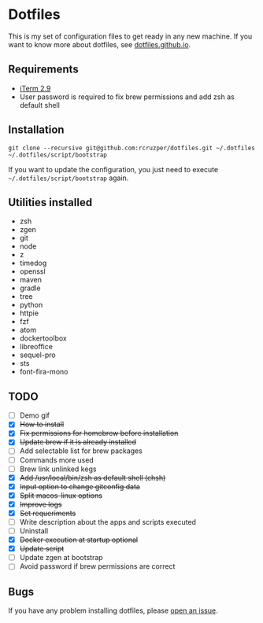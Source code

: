 # Dotfiles

This is my set of configuration files to get ready in any new machine. If you want to know more about dotfiles, see [dotfiles.github.io](https://dotfiles.github.io/).

## Requirements
- [iTerm 2.9](https://iterm2.com/downloads/beta/iTerm2-2_9_20160313.zip)
- User password is required to fix brew permissions and add zsh as default shell

## Installation

```terminal
git clone --recursive git@github.com:rcruzper/dotfiles.git ~/.dotfiles
~/.dotfiles/script/bootstrap
```

If you want to update the configuration, you just need to execute `~/.dotfiles/script/bootstrap` again.

## Utilities installed
- zsh
- zgen
- git
- node
- z
- timedog
- openssl
- maven
- gradle
- tree
- python
- httpie
- fzf
- atom
- dockertoolbox
- libreoffice
- sequel-pro
- sts
- font-fira-mono

## TODO
- [ ] Demo gif
- [x] ~~How to install~~
- [x] ~~Fix permissions for homebrew before installation~~
- [x] ~~Update brew if it is already installed~~
- [ ] Add selectable list for brew packages
- [ ] Commands more used
- [ ] Brew link unlinked kegs
- [x] ~~Add /usr/local/bin/zsh as default shell (chsh)~~
- [x] ~~Input option to change gitconfig data~~
- [x] ~~Split macos-linux options~~
- [x] ~~Improve logs~~
- [x] ~~Set requeriments~~
- [ ] Write description about the apps and scripts executed
- [ ] Uninstall
- [x] ~~Docker execution at startup optional~~
- [x] ~~Update script~~
- [ ] Update zgen at bootstrap
- [ ] Avoid password if brew permissions are correct

## Bugs
If you have any problem installing dotfiles, please [open an issue](https://github.com/rcruzper/dotfiles/issues).
